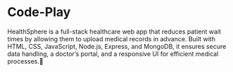 # Code-Play
HealthSphere is a full-stack healthcare web app that reduces patient wait times by allowing them to upload medical records in advance. Built with HTML, CSS, JavaScript, Node.js, Express, and MongoDB, it ensures secure data handling, a doctor’s portal, and a responsive UI for efficient medical processes.🚀
